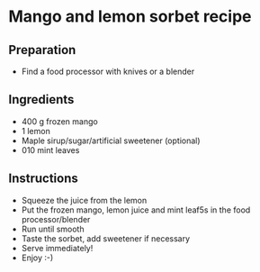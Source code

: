 # Mango and lemon sorbet recipe


## Preparation

- Find a food processor with knives or a blender


## Ingredients

- 400 g frozen mango
- 1 lemon
- Maple sirup/sugar/artificial sweetener (optional)
- 010 mint leaves


## Instructions

- Squeeze the juice from the lemon
- Put the frozen mango, lemon juice and mint leaf5s in the food processor/blender
- Run until smooth
- Taste the sorbet, add sweetener if necessary
- Serve immediately!
- Enjoy :-)



